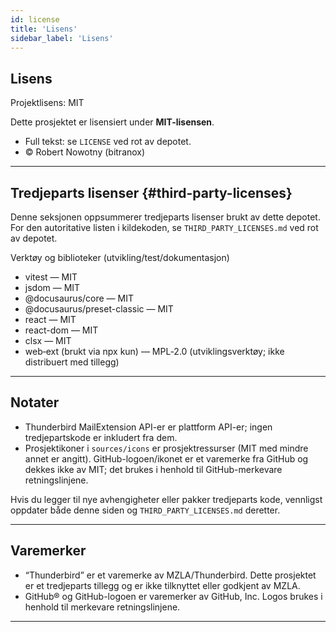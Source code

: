 ```yaml
---
id: license
title: 'Lisens'
sidebar_label: 'Lisens'
---
```


## Lisens

Projektlisens: MIT

Dette prosjektet er lisensiert under **MIT-lisensen**.

- Full tekst: se `LICENSE` ved rot av depotet.
- © Robert Nowotny (bitranox)

---

## Tredjeparts lisenser {#third-party-licenses}

Denne seksjonen oppsummerer tredjeparts lisenser brukt av dette depotet. For den autoritative listen i kildekoden, se `THIRD_PARTY_LICENSES.md` ved rot av depotet.

Verktøy og biblioteker (utvikling/test/dokumentasjon)

- vitest — MIT
- jsdom — MIT
- @docusaurus/core — MIT
- @docusaurus/preset-classic — MIT
- react — MIT
- react-dom — MIT
- clsx — MIT
- web‑ext (brukt via npx kun) — MPL‑2.0 (utviklingsverktøy; ikke distribuert med tillegg)

---

## Notater

- Thunderbird MailExtension API-er er plattform API-er; ingen tredjepartskode er inkludert fra dem.
- Prosjektikoner i `sources/icons` er prosjektressurser (MIT med mindre annet er angitt). GitHub-logoen/ikonet er et varemerke fra GitHub og dekkes ikke av MIT; det brukes i henhold til GitHub-merkevare retningslinjene.

Hvis du legger til nye avhengigheter eller pakker tredjeparts kode, vennligst oppdater både denne siden og `THIRD_PARTY_LICENSES.md` deretter.

---

## Varemerker

- “Thunderbird” er et varemerke av MZLA/Thunderbird. Dette prosjektet er et tredjeparts tillegg og er ikke tilknyttet eller godkjent av MZLA.
- GitHub® og GitHub-logoen er varemerker av GitHub, Inc. Logos brukes i henhold til merkevare retningslinjene.

---
